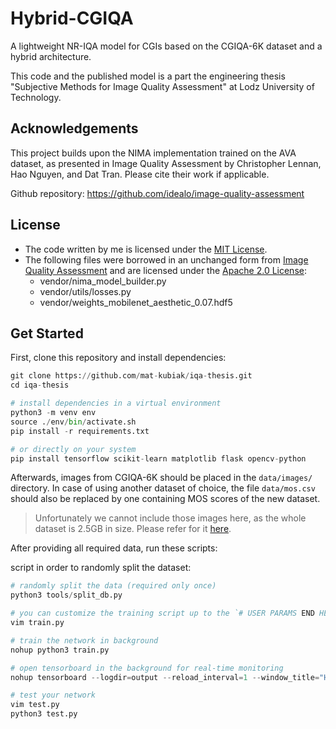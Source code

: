 # Hybrid-CGIQA

A lightweight NR-IQA model for CGIs based on the CGIQA-6K dataset and a hybrid architecture.

This code and the published model is a part the engineering thesis "Subjective Methods for Image Quality Assessment" at Lodz University of Technology.

## Acknowledgements

This project builds upon the NIMA implementation trained on the AVA dataset, as presented in Image Quality Assessment by Christopher Lennan, Hao Nguyen, and Dat Tran.
Please cite their work if applicable.

Github repository: https://github.com/idealo/image-quality-assessment

## License

- The code written by me is licensed under the [MIT License](licenses/LICENSE).
- The following files were borrowed in an unchanged form from [Image Quality Assessment](https://github.com/idealo/image-quality-assessment) and are licensed under the [Apache 2.0 License](licenses/LICENSE-APACHE):
  - vendor/nima_model_builder.py
  - vendor/utils/losses.py
  - vendor/weights_mobilenet_aesthetic_0.07.hdf5

## Get Started

First, clone this repository and install dependencies:
```py
git clone https://github.com/mat-kubiak/iqa-thesis.git
cd iqa-thesis

# install dependencies in a virtual environment
python3 -m venv env
source ./env/bin/activate.sh
pip install -r requirements.txt

# or directly on your system
pip install tensorflow scikit-learn matplotlib flask opencv-python
```

Afterwards, images from CGIQA-6K should be placed in the `data/images/` directory.
In case of using another dataset of choice, the file `data/mos.csv` should also be replaced by one containing MOS scores of the new dataset.

> Unfortunately we cannot include those images here, as the whole dataset is 2.5GB in size. Please refer for it [here](https://github.com/zzc-1998/CGIQA6K).

After providing all required data, run these scripts:

script in order to randomly split the dataset:
```py
# randomly split the data (required only once)
python3 tools/split_db.py

# you can customize the training script up to the `# USER PARAMS END HERE` comment
vim train.py

# train the network in background
nohup python3 train.py

# open tensorboard in the background for real-time monitoring
nohup tensorboard --logdir=output --reload_interval=1 --window_title="Hybrid-CGIQA TensorBoard" --port=6006 > tensorboard-nohup.out 2>&1 &

# test your network
vim test.py
python3 test.py
```
